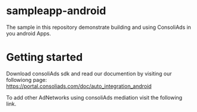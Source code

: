 # sampleapp-android
 The sample in this repository demonstrate building and using ConsoliAds in you android Apps.
# Getting started
Download consoliAds sdk and read our documention by visiting our followiong page:
https://portal.consoliads.com/doc/auto_integration_android 

To add other AdNetworks using consoliAds mediation visit the following link.
